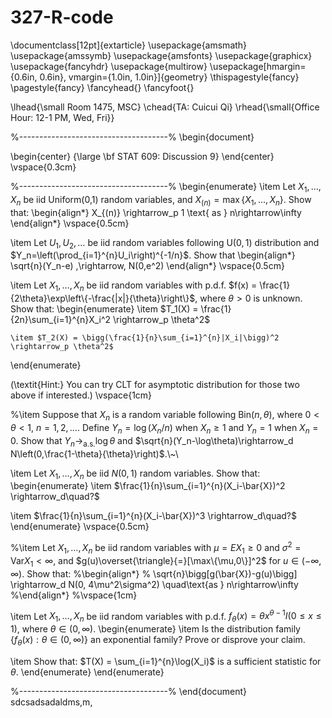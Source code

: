 # 327-R-code
\documentclass[12pt]{extarticle}
\usepackage{amsmath}
\usepackage{amssymb}
\usepackage{amsfonts}
\usepackage{graphicx}
\usepackage{fancyhdr}
\usepackage{multirow}
\usepackage[hmargin={0.6in, 0.6in}, vmargin={1.0in, 1.0in}]{geometry}
\thispagestyle{fancy}
\pagestyle{fancy}
\fancyhead{}
\fancyfoot{}

\lhead{\small Room 1475, MSC} \chead{TA: Cuicui Qi} \rhead{\small{Office Hour: 12-1 PM, Wed, Fri}}

%-------------------------------------%
\begin{document}

\begin{center}
{\large \bf STAT 609: Discussion 9}
\end{center}
\vspace{0.3cm}

%-------------------------------------%
\begin{enumerate}
 \item Let $X_1,\ldots,X_n$ be iid Uniform(0,1) random variables, and $X_{(n)} = \max\{X_1,\ldots,X_n\}$. Show that:
 \begin{align*}
  X_{(n)} \rightarrow_p 1 \text{ as } n\rightarrow\infty
 \end{align*}
 \vspace{0.5cm}

\item Let $U_1,U_2,\ldots$ be iid random variables following U$(0,1)$ distribution and $Y_n=\left(\prod_{i=1}^{n}U_i\right)^{-1/n}$. Show that
\begin{align*}
\sqrt{n}(Y_n-e) \,\rightarrow\, N(0,e^2)
\end{align*} 
\vspace{0.5cm}

\item Let $X_1,\ldots,X_n$ be iid random variables with p.d.f. $f(x) = \frac{1}{2\theta}\exp\left\{-\frac{|x|}{\theta}\right\}$, where $\theta>0$ is unknown. Show that:
\begin{enumerate}
	\item $T_1(X) = \frac{1}{2n}\sum_{i=1}^{n}X_i^2 \rightarrow_p \theta^2$
	
	\item $T_2(X) = \bigg(\frac{1}{n}\sum_{i=1}^{n}|X_i|\bigg)^2 \rightarrow_p \theta^2$
\end{enumerate}

(\textit{Hint:} You can try CLT for asymptotic distribution for those two above if interested.)
\vspace{1cm}

%\item Suppose that $X_n$ is a random variable following Bin$(n,\theta)$, where $0<\theta<1$, $n=1,2,\ldots$. Define $Y_n=\log(X_n/n)$ when $X_n\ge 1$ and $Y_n=1$ when $X_n=0$. Show that $Y_n\rightarrow_{\text{a.s.}} \log\theta$ and $\sqrt{n}(Y_n-\log\theta)\rightarrow_d N\left(0,\frac{1-\theta}{\theta}\right)$.\\~\\

 
 \item Let $X_1,\ldots,X_n$ be iid $N(0,1)$ random variables. Show that:
 \begin{enumerate}
  \item $\frac{1}{n}\sum_{i=1}^{n}(X_i-\bar{X})^2 \rightarrow_d\quad?$
  
  \item $\frac{1}{n}\sum_{i=1}^{n}(X_i-\bar{X})^3 \rightarrow_d\quad?$
 \end{enumerate}
 \vspace{0.5cm}
 
 %\item Let $X_1,\ldots,X_n$ be iid random variables with $\mu=EX_1\ge 0$ and $\sigma^2=\text{Var}X_1<\infty$, and $g(u)\overset{\triangle}{=}[\max\{\mu,0\}]^2$ for $u\in(-\infty,\infty)$. Show that:
 %\begin{align*}
 % \sqrt{n}\bigg[g(\bar{X})-g(u)\bigg] \rightarrow_d N(0, 4\mu^2\sigma^2) \quad\text{as } n\rightarrow\infty
 %\end{align*}
 %\vspace{1cm}
 
 \item Let $X_1,\ldots,X_n$ be iid random variables with p.d.f. $f_\theta(x) = \theta x^{\theta-1}I(0\leq x\leq 1)$, where $\theta\in(0,\infty)$.
 \begin{enumerate}
  \item Is the distribution family $\{f_\theta(x): \theta\in(0,\infty)\}$ an exponential family? Prove or disprove your claim.
  
  \item Show that: $T(X) = \sum_{i=1}^{n}\log(X_i)$ is a sufficient statistic for $\theta$.
 \end{enumerate}
\end{enumerate}

%-------------------------------------%
\end{document}
sdcsadsadaldms,m,
